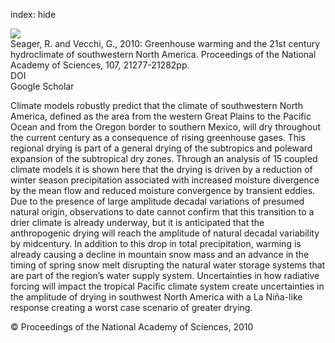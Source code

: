 index: hide

<div class="Citation">
    <div class="Citation-thumb CitationThumb-linked"  data-href="https://doi.org/10.1073/pnas.0910856107">
      <img src="https://static.claimspace.cloud/climate-study-static/refs/thumbs/14/Seager_and_Vecchi_2010-thumb.png" />
    </div>

  <div class="Citation-body">
    <div class="Citation-text">Seager, R. and Vecchi, G., 2010: Greenhouse warming and the 21st century hydroclimate of southwestern North America. <span class="Article-journal">Proceedings of the National Academy of Sciences, </span><span class="Article-volume">107, </span>21277-21282pp.</div>
    <div class="Citation-links">
      <div class="CitationLink" data-href="https://doi.org/10.1073/pnas.0910856107">
        <div class="CitationLink-icon CitationLink-Doi"></div>
        <div class="CitationLink-text">DOI</div>
      </div>
      <div class="CitationLink" data-href="https://scholar.google.com/scholar?q=10.1073/pnas.0910856107">
        <div class="CitationLink-icon CitationLink-Scholar"></div>
        <div class="CitationLink-text">Google Scholar</div>
      </div>
    </div>
  </div>
</div>

Climate models robustly predict that the climate of southwestern North America, defined as the area from the western Great Plains to the Pacific Ocean and from the Oregon border to southern Mexico, will dry throughout the current century as a consequence of rising greenhouse gases. This regional drying is part of a general drying of the subtropics and poleward expansion of the subtropical dry zones. Through an analysis of 15 coupled climate models it is shown here that the drying is driven by a reduction of winter season precipitation associated with increased moisture divergence by the mean flow and reduced moisture convergence by transient eddies. Due to the presence of large amplitude decadal variations of presumed natural origin, observations to date cannot confirm that this transition to a drier climate is already underway, but it is anticipated that the anthropogenic drying will reach the amplitude of natural decadal variability by midcentury. In addition to this drop in total precipitation, warming is already causing a decline in mountain snow mass and an advance in the timing of spring snow melt disrupting the natural water storage systems that are part of the region’s water supply system. Uncertainties in how radiative forcing will impact the tropical Pacific climate system create uncertainties in the amplitude of drying in southwest North America with a La Niña-like response creating a worst case scenario of greater drying.

<div class="Citation-copy">
&copy; Proceedings of the National Academy of Sciences, 2010
</div>